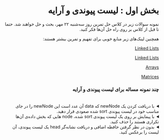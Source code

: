 <div dir="rtl">

# بخش اول : لیست پیوندی و آرایه

نمونه سوالات زیر در کلاس حل تمرین روز سه‌شنبه ۲۲ مهر، بحث و حل خواهند شد. حتما تا قبل از کلاس بر روی راه حل آن‌ها فکر کنید.

همچنین لینک‌های زیر منابع خوبی برای تفهیم و تمرین بیشتر هستند:

[Linked Lists](https://www.cs.cmu.edu/~adamchik/15-121/lectures/Linked%20Lists/linked%20lists.html#:~:text=A%20linked%20list%20is%20a,the%20head%20of%20the%20list.)

[Linked Lists](https://www.geeksforgeeks.org/data-structures/linked-list/)

[Arrays](https://www.geeksforgeeks.org/array-data-structure/)

[Matrices](https://www.geeksforgeeks.org/matrix/)

### چند نمونه مساله برای لیست پیوندی و آرایه<br><br>
<details>
  <summary> با دریافت کردن یک newNode که data آن عدد است این newNode را در جای مناسب خود در لیست پیوندی sort شده صعودی قرار دهید.  </summary>
 <div dir="ltr">

 ```pseudocode
 
node tmp
tmp = head

if head.data > newNode.data :
    newNode.next = head
    head = newNode
else:
    while tmp.next.data < newNode.data :
        tmp = tmp.next
    newNode.next = tmp.next
    tmp.next = newNode
 
 ```
 </div>

</details>

<details>
  <summary> با پیمایش بر روی یک لیست پیوندی sort شده، node هایی که بخش داده‌ی آن‌‌‌ها تکراری هستند را حذف کنید.  </summary>
 <div dir="ltr">

 ```pseudocode
 
itr = head
While itr->next is not 0:
    if itr->data == itr->next->data:
        dup = itr->next
        itr->next = itr->next->next
        delete dup
    else:
        itr = itr->next
 
 ```
 </div>

</details>

<details>
  <summary> بدون در نظر گرفتن حافظه اضافی و دریافت نشانه‌گر head یک لیست پیوندی، آن لیست را برعکس کنید.  </summary>
 <div dir="ltr">

 ```pseudocode
 
previous = null
current = head
next = null
while(current != null)
{
	next = current.next
	current.next = previous
	previous = current
	current = next
}
head = previous

 ```

</div>

</details>

</div>
